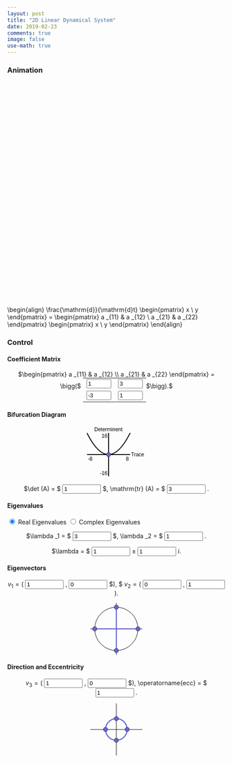 ```yaml
---
layout: post
title: "2D Linear Dynamical System"
date: 2019-02-23
comments: true
image: false
use-math: true
---
```


### Animation

<canvas id="myCanvas2" width="600" height="600" style="margin-left:auto;margin-right:auto;display:block;"></canvas>

<p id="formula" kramdown="1">

\begin{align}
\frac{\mathrm{d}}{\mathrm{d}t} 
\begin{pmatrix}
x \\
y
\end{pmatrix} = 
\begin{pmatrix}
a _{11} & a _{12} \\
a _{21} & a _{22}
\end{pmatrix} \begin{pmatrix}
x \\
y
\end{pmatrix}
\end{align}

</p>

### Control

#### Coefficient Matrix

<div style="text-align:center">
$\begin{pmatrix}
a _{11} & a _{12} \\
a _{21} & a _{22}
\end{pmatrix} = \bigg($<table style="display:inline">
	<tr>
		<td>
			<input type="text" id="a11" onchange="updateArgument()" value="1" size="4">
		</td>
		<td>
			<input type="text" id="a12" onchange="updateArgument()" value="3" size="4"> 
		</td>
	</tr><tr>
		<td>
			<input type="text" id="a21" onchange="updateArgument()" value="-3" size="4">
		</td>
		<td>
			<input type="text" id="a22" onchange="updateArgument()" value="1" size="4">
		</td>		
	</tr>
</table>$\bigg).$
</div> 

#### Bifurcation Diagram

<div style="text-align:center">
<p style="text-align:center">
    <svg width="136" height="120" onload="makeDraggable(evt)">
        <g transform="translate(50,65)"> 
            <line x1="-50" y1="0" x2="50" y2="0" style="stroke:rgb(0,0,0);stroke-width:2" />
            <line x1="0" y1="-50" x2="0" y2="50" style="stroke:rgb(0,0,0);stroke-width:2" />
            <path d="M -50,-50 Q 0,50 50,-50" stroke="black" stroke-width="2" fill="none" />
            <text x="-48" y="14" style="font-family:Helvetica;font-size:12">-8</text>
            <text x="40" y="14" style="font-family:Helvetica;font-size:12">8    </text>
            <text x="-20" y="47" style="font-family:Helvetica;font-size:12">-16</text>
            <text x="-16" y="-39" style="font-family:Helvetica;font-size:12">16</text>
            <text x="-33" y="-54" style="font-family:Helvetica;font-size:12">Determinent</text>
            <text x="52" y="4" style="font-family:Helvetica;font-size:12">Trace</text>
            <circle id="cir" class="draggable" cx="0" cy="0" r="5" stroke="#333366" stroke-width="1" fill="#6666cc" style="cursor:move" onmouseover="this.style.fill='#9999ee';" onmouseout="this.style.fill='#6666cc';"/>
        </g>
    </svg>    
</p>

$\det (A) = $ <input type="text" id="det" onchange="updateArgumentByDetTr()" value="1" size="8">
$, \mathrm{tr} (A) = $ <input type="text" id="tr" onchange="updateArgumentByDetTr()" value="3" size="8"> $.$
</div>

#### Eigenvalues

<input id="realEigens" type="radio" name="real-imag" value="Real" checked onclick="updateArgumentByLambda()"> Real Eigenvalues
<input id="complexEigens" type="radio" name="real-imag" value="Complex" onclick="updateArgumentByLambda()"> Complex Eigenvalues 


<div id="real_eigenvalue" style="text-align:center">

$\lambda _1 = $ 
<input type="text" id="lambda1" onchange="updateArgumentByLambda()" value="3" size="8">
$, \lambda _2 = $
<input type="text" id="lambda2" onchange="updateArgumentByLambda()" value="1" size="8">
$.$

</div>

<div id="imag_eigenvalue" style="text-align:center">

$\lambda = $
<input type="text" id="lambdaa" onchange="updateArgumentByLambda()" value="1" size="8">
$\pm$
<input type="text" id="lambdab" onchange="updateArgumentByLambda()" value="1" size="8">
$i.$

</div>

<div id="real_eigenvector" markdown="1">

#### Eigenvectors

<div style="text-align:center">

$v _1 = ($ <input type="text" id="v11" onchange="updateArgumentByDirection()" value="1" size="8">
$,$ <input type="text" id="v12" onchange="updateArgumentByDirection()" value="0" size="8">
$), $
$v _2 = ($ <input type="text" id="v21" onchange="updateArgumentByDirection()" value="0" size="8">
$,$ <input type="text" id="v22" onchange="updateArgumentByDirection()" value="1" size="8">
$).$

<p style="text-align:center">
    <svg width="120" height="120" onload="makeDraggable(evt)">
        <g transform="translate(60, 60) scale(50, -50)"> 
            <line x1="-1.2" y1="0" x2="1.2" y2="0" style="stroke:rgb(0,0,0);stroke-width:0.02" />
            <line x1="0" y1="-1.2" x2="0" y2="1.2" style="stroke:rgb(0,0,0);stroke-width:0.02" />
            <circle cx="0" cy="0" r="1" stroke="black" stroke-width="0.02" fill="none"/>
            <line id="ev_stroke1" x1="-1" y1="0" x2="1" y2="0" style="stroke: #6666cc; stroke-width: 0.05" />
            <line id="ev_stroke2" x1="0" y1="-1" x2="0" y2="1" style="stroke: #6666cc; stroke-width: 0.05" />
            <circle id="ev_handle1" class="draggable" cx="1" cy="0" r="0.1" stroke="#333366" stroke-width="0.02" fill="#6666cc" style="cursor:move" onmouseover="this.style.fill='#9999ee';" onmouseout="this.style.fill='#6666cc';"/>
            <circle id="ev_handle2" class="draggable" cx="0" cy="1" r="0.1" stroke="#333366" stroke-width="0.02" fill="#6666cc" style="cursor:move" onmouseover="this.style.fill='#9999ee';" onmouseout="this.style.fill='#6666cc';"/>
            <circle id="ev_handle3" class="draggable" cx="-1" cy="0" r="0.1" stroke="#333366" stroke-width="0.02" fill="#6666cc" style="cursor:move" onmouseover="this.style.fill='#9999ee';" onmouseout="this.style.fill='#6666cc';"/>
            <circle id="ev_handle4" class="draggable" cx="0" cy="-1" r="0.1" stroke="#333366" stroke-width="0.02" fill="#6666cc" style="cursor:move" onmouseover="this.style.fill='#9999ee';" onmouseout="this.style.fill='#6666cc';"/>
        </g>
    </svg>    
</p>

</div>

</div>

<div id="imag_eigenvector" markdown="1">

#### Direction and Eccentricity

<div style="text-align:center">

$v _3 = ($ <input type="text" id="v31" onchange="updateArgumentByDirection()" value="1" size="8">
$,$ <input type="text" id="v32" onchange="updateArgumentByDirection()" value="0" size="8">
$), \operatorname{ecc} = $
<input type="text" id="eccentricity" onchange="updateArgumentByDirection()" value="1" size="8">
$.$

<p style="text-align:center">
    <svg width="120" height="120" onload="makeDraggable(evt)">
        <g transform="translate(60, 60) scale(25, -25)"> 
            <line x1="-2.4" y1="0" x2="2.4" y2="0" style="stroke:rgb(0,0,0);stroke-width:0.04" />
            <line x1="0" y1="-2.4" x2="0" y2="2.4" style="stroke:rgb(0,0,0);stroke-width:0.04" />
            <circle cx="0" cy="0" r="1" stroke="black" stroke-width="0.04" fill="none"/>
            <ellipse id="ev_ellipse" cx="0" cy="0" rx="1" ry="1" stroke="#6666cc" stroke-width="0.1" fill="none" />
            <circle id="ev_handle5" class="draggable" cx="1" cy="0" r="0.2" stroke="#333366" stroke-width="0.04" fill="#6666cc" style="cursor:move" onmouseover="this.style.fill='#9999ee';" onmouseout="this.style.fill='#6666cc';"/>
            <circle id="ev_handle6" class="draggable" cx="0" cy="1" r="0.2" stroke="#333366" stroke-width="0.04" fill="#6666cc" style="cursor:move" onmouseover="this.style.fill='#9999ee';" onmouseout="this.style.fill='#6666cc';"/>
            <circle id="ev_handle7" class="draggable" cx="-1" cy="0" r="0.2" stroke="#333366" stroke-width="0.04" fill="#6666cc" style="cursor:move" onmouseover="this.style.fill='#9999ee';" onmouseout="this.style.fill='#6666cc';"/>
            <circle id="ev_handle8" class="draggable" cx="0" cy="-1" r="0.2" stroke="#333366" stroke-width="0.04" fill="#6666cc" style="cursor:move" onmouseover="this.style.fill='#9999ee';" onmouseout="this.style.fill='#6666cc';"/>
        </g>
    </svg>    
</p>

</div>

</div>

<script type="text/javascript" src="{{ site.baseurl }}/assets/js/2d-linear-dynamical-system.js"></script>
